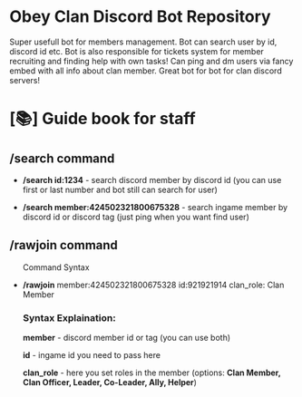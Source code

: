 <h1>Obey Clan Discord Bot Repository</h1>

<p>Super usefull bot for members management. Bot can search user by id, discord id etc. Bot is also responsible for tickets system for member recruiting and finding help with own tasks! Can ping and dm users via fancy embed with all info about clan member. Great bot for bot for clan discord servers!</p>

<h1>[📚] Guide book for staff</h1>

<h2>/search command</h2>
<ul>
<li><b>/search id:1234</b> - search discord member by discord id (you can use first or last number and bot still can search for user)</li>
<p></p>
<li><b>/search member:424502321800675328</b> - search ingame member by discord id or discord tag (just ping when you want find user)</li>
</ul>
<h2>/rawjoin command</h2>
<ul>
<p>Command Syntax</p>
<li><b>/rawjoin</b> member:424502321800675328 id:921921914 clan_role: Clan Member</li>
<h3>Syntax Explaination:</h3>
<p><b>member</b> - discord member id or tag (you can use both)</p>
<p><b>id</b> - ingame id you need to pass here</p>
<p><b>clan_role</b> - here you set roles in the member (options: <b>Clan Member, Clan Officer, Leader, Co-Leader, Ally, Helper</b>)</p>
</ul>


